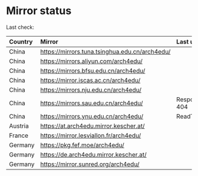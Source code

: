 <script src="./time.js"></script>
# Mirror status
Last check: <script type="text/javascript">localize(1690950002.6648166);</script>

|Country|Mirror|Last update|
|:------|:-----|:----------|
|China|https://mirrors.tuna.tsinghua.edu.cn/arch4edu/|<script type="text/javascript">localize(1690915306);</script>|
|China|https://mirrors.aliyun.com/arch4edu/|<script type="text/javascript">localize(1690871593);</script>|
|China|https://mirrors.bfsu.edu.cn/arch4edu/|<script type="text/javascript">localize(1690915306);</script>|
|China|https://mirror.iscas.ac.cn/arch4edu/|<script type="text/javascript">localize(1690915306);</script>|
|China|https://mirrors.nju.edu.cn/arch4edu/|<script type="text/javascript">localize(1690871593);</script>|
|China|https://mirrors.sau.edu.cn/arch4edu/|Response 404|
|China|https://mirrors.ynu.edu.cn/arch4edu/|ReadTimeout|
|Austria|https://at.arch4edu.mirror.kescher.at/|<script type="text/javascript">localize(1690915306);</script>|
|France|https://mirror.lesviallon.fr/arch4edu/|<script type="text/javascript">localize(1689402753);</script>|
|Germany|https://pkg.fef.moe/arch4edu/|<script type="text/javascript">localize(1690915306);</script>|
|Germany|https://de.arch4edu.mirror.kescher.at/|<script type="text/javascript">localize(1690915306);</script>|
|Germany|https://mirror.sunred.org/arch4edu/|<script type="text/javascript">localize(1690915306);</script>|

<script src="./tablefilter/tablefilter.js"></script>
<script src="./table.js"></script>